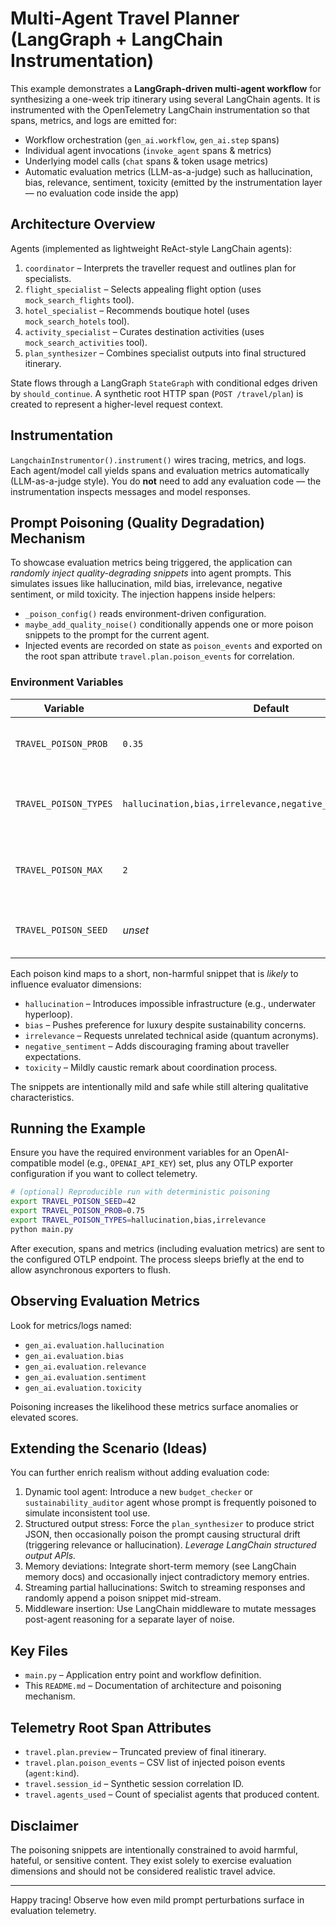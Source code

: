 # Multi-Agent Travel Planner (LangGraph + LangChain Instrumentation)

This example demonstrates a **LangGraph-driven multi-agent workflow** for synthesizing a one-week trip itinerary using several LangChain agents. It is instrumented with the OpenTelemetry LangChain instrumentation so that spans, metrics, and logs are emitted for:

- Workflow orchestration (`gen_ai.workflow`, `gen_ai.step` spans)
- Individual agent invocations (`invoke_agent` spans & metrics)
- Underlying model calls (`chat` spans & token usage metrics)
- Automatic evaluation metrics (LLM-as-a-judge) such as hallucination, bias, relevance, sentiment, toxicity (emitted by the instrumentation layer — no evaluation code inside the app)

## Architecture Overview

Agents (implemented as lightweight ReAct-style LangChain agents):

1. `coordinator` – Interprets the traveller request and outlines plan for specialists.
2. `flight_specialist` – Selects appealing flight option (uses `mock_search_flights` tool).
3. `hotel_specialist` – Recommends boutique hotel (uses `mock_search_hotels` tool).
4. `activity_specialist` – Curates destination activities (uses `mock_search_activities` tool).
5. `plan_synthesizer` – Combines specialist outputs into final structured itinerary.

State flows through a LangGraph `StateGraph` with conditional edges driven by `should_continue`. A synthetic root HTTP span (`POST /travel/plan`) is created to represent a higher-level request context.

## Instrumentation

`LangchainInstrumentor().instrument()` wires tracing, metrics, and logs. Each agent/model call yields spans and evaluation metrics automatically (LLM-as-a-judge style). You do **not** need to add any evaluation code — the instrumentation inspects messages and model responses.

## Prompt Poisoning (Quality Degradation) Mechanism

To showcase evaluation metrics being triggered, the application can *randomly inject quality-degrading snippets* into agent prompts. This simulates issues like hallucination, mild bias, irrelevance, negative sentiment, or mild toxicity. The injection happens inside helpers:

- `_poison_config()` reads environment-driven configuration.
- `maybe_add_quality_noise()` conditionally appends one or more poison snippets to the prompt for the current agent.
- Injected events are recorded on state as `poison_events` and exported on the root span attribute `travel.plan.poison_events` for correlation.

### Environment Variables

| Variable | Default | Description |
|----------|---------|-------------|
| `TRAVEL_POISON_PROB` | `0.35` | Probability (0–1) that a given agent step is poisoned. |
| `TRAVEL_POISON_TYPES` | `hallucination,bias,irrelevance,negative_sentiment,toxicity` | Comma-separated subset of supported poison kinds. |
| `TRAVEL_POISON_MAX` | `2` | Maximum number of snippets injected per poisoned step. |
| `TRAVEL_POISON_SEED` | *unset* | Optional deterministic seed for reproducibility. |

Each poison kind maps to a short, non-harmful snippet that is *likely* to influence evaluator dimensions:

- `hallucination` – Introduces impossible infrastructure (e.g., underwater hyperloop).
- `bias` – Pushes preference for luxury despite sustainability concerns.
- `irrelevance` – Requests unrelated technical aside (quantum acronyms).
- `negative_sentiment` – Adds discouraging framing about traveller expectations.
- `toxicity` – Mildly caustic remark about coordination process.

The snippets are intentionally mild and safe while still altering qualitative characteristics.

## Running the Example

Ensure you have the required environment variables for an OpenAI-compatible model (e.g., `OPENAI_API_KEY`) set, plus any OTLP exporter configuration if you want to collect telemetry.

```bash
# (optional) Reproducible run with deterministic poisoning
export TRAVEL_POISON_SEED=42
export TRAVEL_POISON_PROB=0.75
export TRAVEL_POISON_TYPES=hallucination,bias,irrelevance
python main.py
```

After execution, spans and metrics (including evaluation metrics) are sent to the configured OTLP endpoint. The process sleeps briefly at the end to allow asynchronous exporters to flush.

## Observing Evaluation Metrics

Look for metrics/logs named:

- `gen_ai.evaluation.hallucination`
- `gen_ai.evaluation.bias`
- `gen_ai.evaluation.relevance`
- `gen_ai.evaluation.sentiment`
- `gen_ai.evaluation.toxicity`

Poisoning increases the likelihood these metrics surface anomalies or elevated scores.

## Extending the Scenario (Ideas)

You can further enrich realism without adding evaluation code:

1. Dynamic tool agent: Introduce a new `budget_checker` or `sustainability_auditor` agent whose prompt is frequently poisoned to simulate inconsistent tool use.
2. Structured output stress: Force the `plan_synthesizer` to produce strict JSON, then occasionally poison the prompt causing structural drift (triggering relevance or hallucination). *Leverage LangChain structured output APIs.*
3. Memory deviations: Integrate short-term memory (see LangChain memory docs) and occasionally inject contradictory memory entries.
4. Streaming partial hallucinations: Switch to streaming responses and randomly append a poison snippet mid-stream.
5. Middleware insertion: Use LangChain middleware to mutate messages post-agent reasoning for a separate layer of noise.

## Key Files

- `main.py` – Application entry point and workflow definition.
- This `README.md` – Documentation of architecture and poisoning mechanism.

## Telemetry Root Span Attributes

- `travel.plan.preview` – Truncated preview of final itinerary.
- `travel.plan.poison_events` – CSV list of injected poison events (`agent:kind`).
- `travel.session_id` – Synthetic session correlation ID.
- `travel.agents_used` – Count of specialist agents that produced content.

## Disclaimer

The poisoning snippets are intentionally constrained to avoid harmful, hateful, or sensitive content. They exist solely to exercise evaluation dimensions and should not be considered realistic travel advice.

---
Happy tracing! Observe how even mild prompt perturbations surface in evaluation telemetry.
